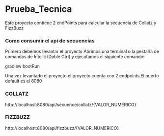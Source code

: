 # Prueba_Tecnica


Este proyecto contiene 2 endPoints para calcular la secuencia de Collatz y FizzBuzz


### Como consumir el api de secuencias ###

Primero debemos levantar el proyecto 
Abrimos una terminal o la pestaña de comandos de Intellij (Doble Ctrl)
y ejecutamos el siguiente comando:

gradlew bootRun

Una vez levantado el proyecto  el proyecto cuenta con 2 endpoints 
El puerto default es el 8080

### COLLATZ ### 

http://localhost:8080/api/secuence/collatz/{VALOR_NUMERICO}

### FIZZBUZZ ### 
http://localhost:8080/api/fizzbuzz/{VALOR_NUMERICO}


